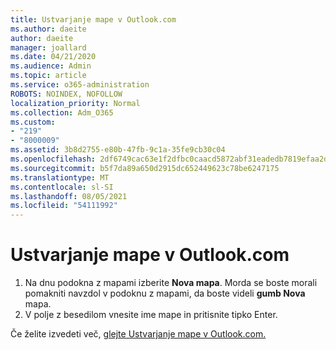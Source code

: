```yaml
---
title: Ustvarjanje mape v Outlook.com
ms.author: daeite
author: daeite
manager: joallard
ms.date: 04/21/2020
ms.audience: Admin
ms.topic: article
ms.service: o365-administration
ROBOTS: NOINDEX, NOFOLLOW
localization_priority: Normal
ms.collection: Adm_O365
ms.custom:
- "219"
- "8000009"
ms.assetid: 3b8d2755-e80b-47fb-9c1a-35fe9cb30c04
ms.openlocfilehash: 2df6749cac63e1f2dfbc0caacd5872abf31eadedb7819efaa2d4a05be56f8e4f
ms.sourcegitcommit: b5f7da89a650d2915dc652449623c78be6247175
ms.translationtype: MT
ms.contentlocale: sl-SI
ms.lasthandoff: 08/05/2021
ms.locfileid: "54111992"
---
```

# <a name="create-a-folder-in-outlookcom"></a>Ustvarjanje mape v Outlook.com

1. Na dnu podokna z mapami izberite **Nova mapa**. Morda se boste morali pomakniti navzdol v podoknu z mapami, da boste videli **gumb Nova** mapa.
2. V polje z besedilom vnesite ime mape in pritisnite tipko Enter.

Če želite izvedeti več, [glejte Ustvarjanje mape v Outlook.com.](https://support.office.com/article/6bb0723a-f39f-4a8d-bb3f-fab5dcc2510a?wt.mc_id=Office_Outlook_com_Alchemy)